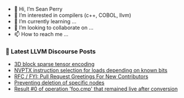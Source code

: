 - 👋 Hi, I’m Sean Perry
- 👀 I’m interested in compilers (c++, COBOL, llvm)
- 🌱 I’m currently learning ...
- 💞️ I’m looking to collaborate on ...
- 📫 How to reach me ...

<!---
s66perry/s66perry is a ✨ special ✨ repository because its `README.md` (this file) appears on your GitHub profile.
You can click the Preview link to take a look at your changes.
--->
### 📕 Latest LLVM Discourse Posts

<!-- DISCOURSE-LLVM:START -->
- [3D block sparse tensor encoding](https://discourse.llvm.org/t/3d-block-sparse-tensor-encoding/76145#post_5)
- [NVPTX instruction selection for loads depending on known bits](https://discourse.llvm.org/t/nvptx-instruction-selection-for-loads-depending-on-known-bits/76424#post_6)
- [RFC / FYI: Pull Request Greetings For New Contributors](https://discourse.llvm.org/t/rfc-fyi-pull-request-greetings-for-new-contributors/75458#post_9)
- [Preventing deletion of specific nodes](https://discourse.llvm.org/t/preventing-deletion-of-specific-nodes/76466#post_2)
- [Result #0 of operation &#39;foo.cmp&#39; that remained live after conversion](https://discourse.llvm.org/t/result-0-of-operation-foo-cmp-that-remained-live-after-conversion/76467#post_1)
<!-- DISCOURSE-LLVM:END -->
